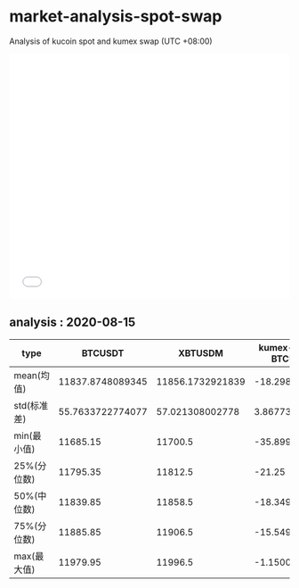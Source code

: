 # market-analysis-spot-swap
Analysis of kucoin spot and kumex swap (UTC +08:00)

<iframe width="100%" height="440" src="./data.html" frameborder="no" border="0" scrolling="no"></iframe>

## analysis : 2020-08-15

type | BTCUSDT | XBTUSDM | kumex-XBTUSDM-BTCUSDT_arb
---|---|---|---
mean(均值) | 11837.8748089345 | 11856.1732921839 | -18.2984832512757
std(标准差) | 55.7633722774077 | 57.021308002778 | 3.86773786221915
min(最小值) | 11685.15 | 11700.5 | -35.8999999999996
25%(分位数) | 11795.35 | 11812.5 | -21.25
50%(中位数) | 11839.85 | 11858.5 | -18.3499999999985
75%(分位数) | 11885.85 | 11906.5 | -15.5499999999993
max(最大值) | 11979.95 | 11996.5 | -1.15000000000146
